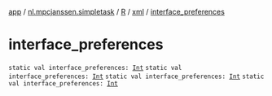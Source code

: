 [app](../../../index.md) / [nl.mpcjanssen.simpletask](../../index.md) / [R](../index.md) / [xml](index.md) / [interface_preferences](.)

# interface_preferences

`static val interface_preferences: `[`Int`](https://kotlinlang.org/api/latest/jvm/stdlib/kotlin/-int/index.html)
`static val interface_preferences: `[`Int`](https://kotlinlang.org/api/latest/jvm/stdlib/kotlin/-int/index.html)
`static val interface_preferences: `[`Int`](https://kotlinlang.org/api/latest/jvm/stdlib/kotlin/-int/index.html)
`static val interface_preferences: `[`Int`](https://kotlinlang.org/api/latest/jvm/stdlib/kotlin/-int/index.html)